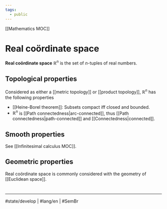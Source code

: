```yaml
---
tags:
  - public
---
```

[[Mathematics MOC]]
# Real coördinate space

**Real coördinate space** $\mathbb{R}^n$ is the set of $n$-tuples of real numbers.

## Topological properties

Considered as either a [[metric topology]] or [[product topology]], $\mathbb{R}^n$ has the following properties

- [[Heine-Borel theorem]]: Subsets compact iff closed and bounded.
- $\mathbb{R}^n$ is [[Path connectedness|arc-connected]], thus [[Path connectedness|path-connected]] and [[Connectedness|connected]].

## Smooth properties

See [[Infinitesimal calculus MOC]].

## Geometric properties

Real coördinate space is commonly considered with the geometry of [[Euclidean space]].

#
---
#state/develop | #lang/en | #SemBr
